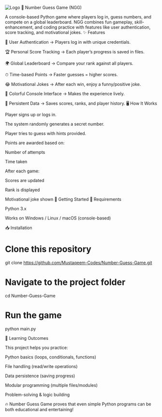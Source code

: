 ![Logo](https://github.com/Mustaqeem-Codes/Number_Guess_Game/blob/main/banner.png)
🎯 Number Guess Game (NGG)

A console-based Python game where players log in, guess numbers, and compete on a global leaderboard.
NGG combines fun gameplay, skill-enhancement, and coding practice with features like user authentication, score tracking, and motivational jokes.
✨ Features

🔐 User Authentication → Players log in with unique credentials.

🏆 Personal Score Tracking → Each player’s progress is saved in files.

🌍 Global Leaderboard → Compare your rank against all players.

⏱ Time-based Points → Faster guesses = higher scores.

😂 Motivational Jokes → After each win, enjoy a funny/positive joke.

🎨 Colorful Console Interface → Makes the experience lively.

📂 Persistent Data → Saves scores, ranks, and player history.
🖥️ How It Works

Player signs up or logs in.

The system randomly generates a secret number.

Player tries to guess with hints provided.

Points are awarded based on:

Number of attempts

Time taken

After each game:

Scores are updated

Rank is displayed

Motivational joke shown
🚀 Getting Started
🔧 Requirements

Python 3.x

Works on Windows / Linux / macOS (console-based)

📥 Installation
# Clone this repository
git clone https://github.com/Mustaqeem-Codes/Number-Guess-Game.git

# Navigate to the project folder
cd Number-Guess-Game

# Run the game
python main.py

🎯 Learning Outcomes

This project helps you practice:

Python basics (loops, conditionals, functions)

File handling (read/write operations)

Data persistence (saving progress)

Modular programming (multiple files/modules)

Problem-solving & logic building


🔥 Number Guess Game proves that even simple Python programs can be both educational and entertaining!
